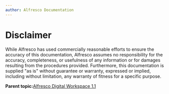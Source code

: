 ```yaml
---
author: Alfresco Documentation
---
```


# Disclaimer

While Alfresco has used commercially reasonable efforts to ensure the accuracy of this documentation, Alfresco assumes no responsibility for the accuracy, completeness, or usefulness of any information or for damages resulting from the procedures provided. Furthermore, this documentation is supplied "as is" without guarantee or warranty, expressed or implied, including without limitation, any warranty of fitness for a specific purpose.

**Parent topic:**[Alfresco Digital Workspace 1.1](../concepts/welcome-adw.md)

